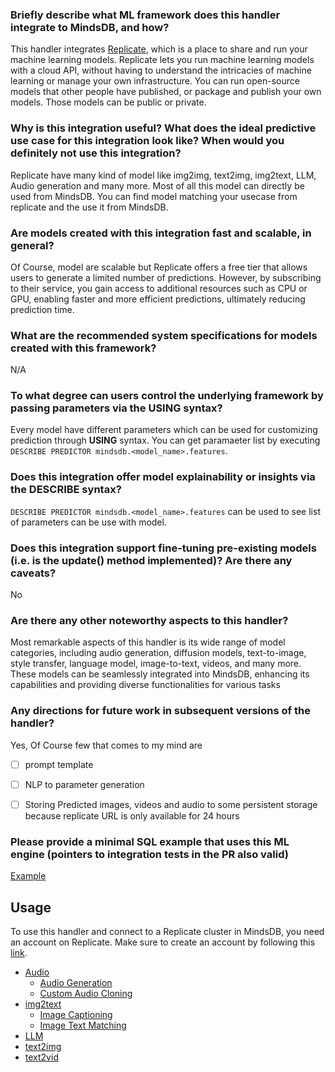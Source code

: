 
### Briefly describe what ML framework does this handler integrate to MindsDB, and how? 
This handler integrates [Replicate](https://replicate.com/), which is a place to share and run your machine learning models. Replicate lets you run machine learning models with a cloud API, without having to understand the intricacies of machine learning or manage your own infrastructure. You can run open-source models that other people have published, or package and publish your own models. Those models can be public or private.


### Why is this integration useful? What does the ideal predictive use case for this integration look like? When would you definitely not use this integration? 
Replicate have many kind of model like img2img, text2img, img2text, LLM, Audio generation and many more. Most of all this model can directly be used from MindsDB. You can find model matching your usecase from replicate and the use it from MindsDB.

### Are models created with this integration fast and scalable, in general?
Of Course, model are scalable but Replicate offers a free tier that allows users to generate a limited number of predictions. However, by subscribing to their service, you gain access to additional resources such as CPU or GPU, enabling faster and more efficient predictions, ultimately reducing prediction time.

### What are the recommended system specifications for models created with this framework?
N/A

### To what degree can users control the underlying framework by passing parameters via the USING syntax?
Every model have different parameters which can be used for customizing prediction through **USING** syntax. You can get paramaeter list by executing `DESCRIBE PREDICTOR mindsdb.<model_name>.features`.

### Does this integration offer model explainability or insights via the DESCRIBE syntax?
`DESCRIBE PREDICTOR mindsdb.<model_name>.features` can be used to see list of parameters can be use with model.

### Does this integration support fine-tuning pre-existing models (i.e. is the update() method implemented)? Are there any caveats?
No

### Are there any other noteworthy aspects to this handler?
Most remarkable aspects of this handler is its wide range of model categories, including audio generation, diffusion models, text-to-image, style transfer, language model, image-to-text, videos, and many more. These models can be seamlessly integrated into MindsDB, enhancing its capabilities and providing diverse functionalities for various tasks

### Any directions for future work in subsequent versions of the handler?
Yes, Of Course few that comes to my mind are 
- [ ] prompt template
- [ ] NLP to parameter generation 
- [ ] Storing Predicted images, videos and audio to some persistent storage because replicate URL is only available for 24 hours


### Please provide a minimal SQL example that uses this ML engine (pointers to integration tests in the PR also valid)
[Example](./Manual_QA.md)

## Usage
To use this handler and connect to a Replicate cluster in MindsDB, you need an account on Replicate. Make sure to create an account by following this [link](https://replicate.com/signin?next=/account/api-tokens).

- [Audio](./usage_audio.md)
    - [Audio Generation](./usage_audio.md#audio-generation)
    - [Custom Audio Cloning](./usage_audio.md#custom-audio-cloning)
- [img2text](./usage_img2text.md)
    - [Image Captioning](./usage_img2text.md#image-captioning)
    - [Image Text Matching](./usage_img2text.md#visual-question-answering)
- [LLM](./usage_LLM.md)
- [text2img](./usage_text2img.md)
- [text2vid](./usage_text2video.md)